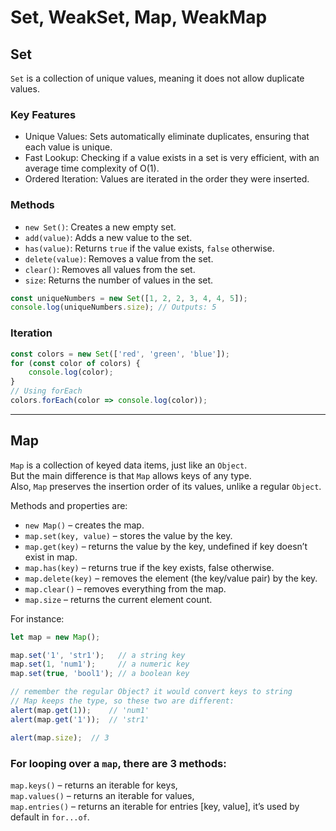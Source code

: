 # Set, WeakSet, Map, WeakMap

## Set

`Set` is a collection of unique values, meaning it does not allow duplicate values.

### Key Features
- Unique Values: Sets automatically eliminate duplicates, ensuring that each value is unique.  
- Fast Lookup: Checking if a value exists in a set is very efficient, with an average time complexity of O(1).  
- Ordered Iteration: Values are iterated in the order they were inserted.

### Methods
- `new Set()`: Creates a new empty set.
- `add(value)`: Adds a new value to the set.
- `has(value)`: Returns `true` if the value exists, `false` otherwise.
- `delete(value)`: Removes a value from the set.
- `clear()`: Removes all values from the set.
- `size`: Returns the number of values in the set.

```js
const uniqueNumbers = new Set([1, 2, 2, 3, 4, 4, 5]);
console.log(uniqueNumbers.size); // Outputs: 5
```

### Iteration
```js
const colors = new Set(['red', 'green', 'blue']);
for (const color of colors) {
    console.log(color);
}
// Using forEach
colors.forEach(color => console.log(color));
```
---
## Map

`Map` is a collection of keyed data items, just like an `Object`.  
But the main difference is that `Map` allows keys of any type.  
Also, `Map` preserves the insertion order of its values, unlike a regular `Object`.

Methods and properties are:

- `new Map()` – creates the map.
- `map.set(key, value)` – stores the value by the key.
- `map.get(key)` – returns the value by the key, undefined if key doesn’t exist in map.
- `map.has(key)` – returns true if the key exists, false otherwise.
- `map.delete(key)` – removes the element (the key/value pair) by the key.
- `map.clear()` – removes everything from the map.
- `map.size` – returns the current element count.

For instance:
```js
let map = new Map();

map.set('1', 'str1');   // a string key
map.set(1, 'num1');     // a numeric key
map.set(true, 'bool1'); // a boolean key

// remember the regular Object? it would convert keys to string
// Map keeps the type, so these two are different:
alert(map.get(1));    // 'num1'
alert(map.get('1'));  // 'str1'

alert(map.size);  // 3
```

### For looping over a `map`, there are 3 methods:

`map.keys()` – returns an iterable for keys,  
`map.values()` – returns an iterable for values,  
`map.entries()` – returns an iterable for entries [key, value], it’s used by default in `for...of`.  
